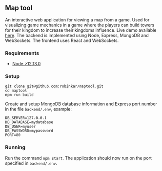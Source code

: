 ## Map tool

An interactive web application for viewing a map from a game. 
Used for visualizing game mechanics in a game where the players can build towers for their kingdom to increase their kingdoms influence. Live demo available [here](https://rkmap-tool.herokuapp.com/).
The backend is implemented using Node, Express, MongoDB and WebSockets. The frontend uses React and WebSockets.

### Requirements
- [Node >12.13.0](https://nodejs.org/en/)


### Setup
```
git clone git@github.com:robinkar/maptool.git
cd maptool
npm run build
```
Create and setup MongoDB database information and Express port number in the file `backend/.env`, example:

```
DB_SERVER=127.0.0.1
DB_DATABASE=mydatabase
DB_USER=myuser
DB_PASSWORD=mypassword
PORT=80
```

### Running
Run the command `npm start`.
The application should now run on the port specified in `backend/.env`.